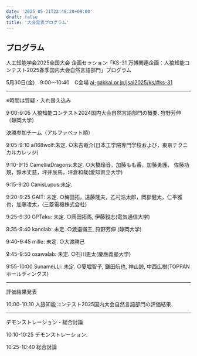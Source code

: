 ```yaml
---
date: '2025-05-21T22:48:28+09:00'
draft: false
title: '大会発表プログラム'
---
```


## プログラム

人工知能学会2025全国大会 企画セッション「KS-31 万博関連企画：人狼知能コンテスト2025春季国内大会自然言語部門」プログラム

5月30日(金)　9:00～10:40　C会場
[ai-gakkai.or.jp/jsai2025/ks/#ks-31](https://www.ai-gakkai.or.jp/jsai2025/ks/#ks-31)

---

※時間は質疑・入れ替え込み

9:00-9:05 人狼知能コンテスト2024国内大会自然言語部門の概要. 狩野芳伸（静岡大学）

決勝参加チーム（アルファベット順）

9:05-9:10 ai168wolf:未定. ○末吉竜介(日本工学院専門学校および，東京テクニカルカレッジ)

9:10-9:15 CamelliaDragons:未定. ○大橋玲音，加藤もも香，加藤勇護， 佐藤功規，鈴木丈慈，坪井辰馬，坪倉和哉(愛知県立大学)

9:15-9:20 CanisLupus:未定.

9:20-9:25 GAIT: 未定. ○梅田拓，遠藤隆夫，乙村浩太郎，岡部健太，仁平雅也，加藤凌太，(三菱電機株式会社)

9:25-9:30 GPTaku: 未定. ○岡田拓馬, 伊藤毅志(電気通信大学)

9:35-9:40 kanolab: 未定. ○渡邉嶺王, 狩野芳伸 (静岡大学)

9:40-9:45 mille: 未定. ○大渡勝己

9:45-9:50 osawalab: 未定. ○石川恵太(慶應義塾大学)

9:55-10:00 SunameLLi: 未定. ○夏堀智子, 鎌田航也, 神山諒, 中西広樹(TOPPANホールディングス)

---

評価結果発表

10:00-10:10 人狼知能コンテスト2025国内大会自然言語部門の評価結果.

---

デモンストレーション・総合討論

10:10-10:25 デモンストレーション.

10:25-10:40 総合討論
